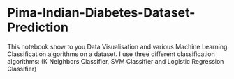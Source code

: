 # Pima-Indian-Diabetes-Dataset-Prediction
This notebook show to you Data Visualisation and various Machine Learning Classification algorithms on a dataset. I use three different classification algorithms: (K Neighbors Classifier, SVM Classifier and Logistic Regression Classifier)
